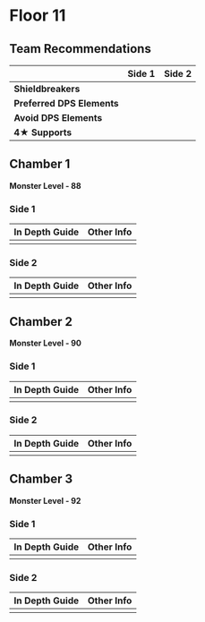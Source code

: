 # Floor 11

## Team Recommendations

|  | Side 1 | Side 2 |
| :--- | :---: | :---: |
| **Shieldbreakers** |  |  |
| **Preferred DPS Elements** |  |  |
| **Avoid DPS Elements** |  |  |
| **4**★ **Supports** |  |  |

## Chamber 1

**Monster Level - 88**

### Side 1

| **In Depth Guide** | Other Info |
| :--- | :--- |
|  |  |



### Side 2



| **In Depth Guide** | Other Info |
| :--- | :--- |
|  |  |

## Chamber 2

**Monster Level - 90**

### Side 1

| **In Depth Guide** | Other Info |
| :--- | :--- |
|  |  |



### Side 2

| **In Depth Guide** | Other Info |
| :--- | :--- |
|  |  |



## Chamber 3

**Monster Level - 92**

### Side 1



| **In Depth Guide** | Other Info |
| :--- | :--- |
|  |  |



### Side 2

| **In Depth Guide** | Other Info |
| :--- | :--- |
|  |  |



### 

